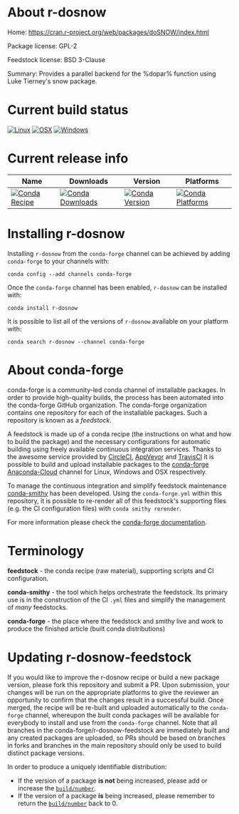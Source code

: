 About r-dosnow
==============

Home: https://cran.r-project.org/web/packages/doSNOW/index.html

Package license: GPL-2

Feedstock license: BSD 3-Clause

Summary: Provides a parallel backend for the %dopar% function using Luke Tierney's snow package.



Current build status
====================

[![Linux](https://img.shields.io/circleci/project/github/conda-forge/r-dosnow-feedstock/master.svg?label=Linux)](https://circleci.com/gh/conda-forge/r-dosnow-feedstock)
[![OSX](https://img.shields.io/travis/conda-forge/r-dosnow-feedstock/master.svg?label=macOS)](https://travis-ci.org/conda-forge/r-dosnow-feedstock)
[![Windows](https://img.shields.io/appveyor/ci/conda-forge/r-dosnow-feedstock/master.svg?label=Windows)](https://ci.appveyor.com/project/conda-forge/r-dosnow-feedstock/branch/master)

Current release info
====================

| Name | Downloads | Version | Platforms |
| --- | --- | --- | --- |
| [![Conda Recipe](https://img.shields.io/badge/recipe-r--dosnow-green.svg)](https://anaconda.org/conda-forge/r-dosnow) | [![Conda Downloads](https://img.shields.io/conda/dn/conda-forge/r-dosnow.svg)](https://anaconda.org/conda-forge/r-dosnow) | [![Conda Version](https://img.shields.io/conda/vn/conda-forge/r-dosnow.svg)](https://anaconda.org/conda-forge/r-dosnow) | [![Conda Platforms](https://img.shields.io/conda/pn/conda-forge/r-dosnow.svg)](https://anaconda.org/conda-forge/r-dosnow) |

Installing r-dosnow
===================

Installing `r-dosnow` from the `conda-forge` channel can be achieved by adding `conda-forge` to your channels with:

```
conda config --add channels conda-forge
```

Once the `conda-forge` channel has been enabled, `r-dosnow` can be installed with:

```
conda install r-dosnow
```

It is possible to list all of the versions of `r-dosnow` available on your platform with:

```
conda search r-dosnow --channel conda-forge
```


About conda-forge
=================

conda-forge is a community-led conda channel of installable packages.
In order to provide high-quality builds, the process has been automated into the
conda-forge GitHub organization. The conda-forge organization contains one repository
for each of the installable packages. Such a repository is known as a *feedstock*.

A feedstock is made up of a conda recipe (the instructions on what and how to build
the package) and the necessary configurations for automatic building using freely
available continuous integration services. Thanks to the awesome service provided by
[CircleCI](https://circleci.com/), [AppVeyor](https://www.appveyor.com/)
and [TravisCI](https://travis-ci.org/) it is possible to build and upload installable
packages to the [conda-forge](https://anaconda.org/conda-forge)
[Anaconda-Cloud](https://anaconda.org/) channel for Linux, Windows and OSX respectively.

To manage the continuous integration and simplify feedstock maintenance
[conda-smithy](https://github.com/conda-forge/conda-smithy) has been developed.
Using the ``conda-forge.yml`` within this repository, it is possible to re-render all of
this feedstock's supporting files (e.g. the CI configuration files) with ``conda smithy rerender``.

For more information please check the [conda-forge documentation](https://conda-forge.org/docs/).

Terminology
===========

**feedstock** - the conda recipe (raw material), supporting scripts and CI configuration.

**conda-smithy** - the tool which helps orchestrate the feedstock.
                   Its primary use is in the construction of the CI ``.yml`` files
                   and simplify the management of *many* feedstocks.

**conda-forge** - the place where the feedstock and smithy live and work to
                  produce the finished article (built conda distributions)


Updating r-dosnow-feedstock
===========================

If you would like to improve the r-dosnow recipe or build a new
package version, please fork this repository and submit a PR. Upon submission,
your changes will be run on the appropriate platforms to give the reviewer an
opportunity to confirm that the changes result in a successful build. Once
merged, the recipe will be re-built and uploaded automatically to the
`conda-forge` channel, whereupon the built conda packages will be available for
everybody to install and use from the `conda-forge` channel.
Note that all branches in the conda-forge/r-dosnow-feedstock are
immediately built and any created packages are uploaded, so PRs should be based
on branches in forks and branches in the main repository should only be used to
build distinct package versions.

In order to produce a uniquely identifiable distribution:
 * If the version of a package **is not** being increased, please add or increase
   the [``build/number``](https://conda.io/docs/user-guide/tasks/build-packages/define-metadata.html#build-number-and-string).
 * If the version of a package **is** being increased, please remember to return
   the [``build/number``](https://conda.io/docs/user-guide/tasks/build-packages/define-metadata.html#build-number-and-string)
   back to 0.
